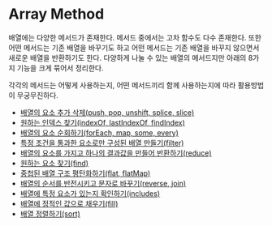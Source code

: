 # Array Method

배열에는 다양한 메서드가 존재한다. 메서드 중에서는 고차 함수도 다수 존재한다. 또한 어떤 메서드는 기존 배열을 바꾸기도 하고 어떤 메서드는 기존 배열을 바꾸지 않으면서 새로운 배열을 반환하기도 한다. 다양하게 나눌 수 있는 배열의 메서드지만 아래의 8가지 기능을 크게 묶어서 정리한다.

각각의 메서드는 어떻게 사용하는지, 어떤 메서드끼리 함께 사용하는지에 따라 활용방법이 무궁무진하다.

- [배열의 요소 추가 삭제(push, pop, unshift, splice, slice)](./AddRemove.md)
- [원하는 인덱스 찾기(indexOf, lastIndexOf, findIndex)](./FindIndex.md)
- [배열의 요소 순회하기(forEach, map, some, every)](./Repeat.md)
- [특정 조건을 통과한 요소로만 구성된 배열 만들기(filter)](./Filter.md)
- [배열의 요소를 가지고 하나의 결과값을 만들어 반환하기(reduce)](./Reduce.md)
- [원하는 요소 찾기(find)](./Find.md)
- [중첩된 배열 구조 평탄화하기(flat, flatMap)](./FlatArray.md)
- [배열의 순서를 반전시키고 문자로 바꾸기(reverse, join)](./ReverseJoin.md)
- [배열에 특정 요소가 있는지 확인하기(includes)](./Includes.md)
- [배열에 정적인 값으로 채우기(fill)](./Fill.md)
- [배열 정렬하기(sort)](./Sort.md)
